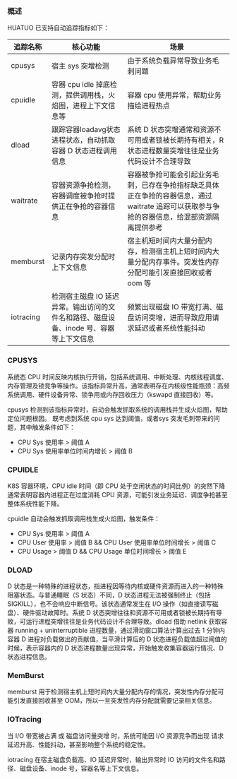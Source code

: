 ### 概述
HUATUO 已支持自动追踪指标如下：

| 追踪名称        | 核心功能               | 场景                                   |
| ---------------| --------------------- |-------------------------------------- |
| cpusys        | 宿主 sys 突增检测       | 由于系统负载异常导致业务毛刺问题            |
| cpuidle       | 容器 cpu idle 掉底检测，提供调用栈，火焰图，进程上下文信息等 | 容器 cpu 使用异常，帮助业务描绘进程热点 |
| dload          | 跟踪容器loadavg状态进程状态，自动抓取容器 D 状态进程调用信息 | 系统 D 状态突增通常和资源不可用或者锁被长期持有相关，R 状态进程数量突增往往是业务代码设计不合理导致 |
| waitrate       | 容器资源争抢检测，容器调度被争抢时提供正在争抢的容器信息 | 容器被争抢可能会引起业务毛刺，已存在争抢指标缺乏具体正在争抢的容器信息，通过 waitrate 追踪可以获取参与争抢的容器信息，给混部资源隔离提供参考 |
| memburst       | 记录内存突发分配时上下文信息 | 宿主机短时间内大量分配内存，检测宿主机上短时间内大量分配内存事件。突发性内存分配可能引发直接回收或者 oom 等 |
| iotracing       | 检测宿主磁盘 IO 延迟异常。输出访问的文件名和路径、磁盘设备、inode 号、容器等上下文信息 | 频繁出现磁盘 IO 带宽打满、磁盘访问突增，进而导致应用请求延迟或者系统性能抖动 |

### CPUSYS
系统态 CPU 时间反映内核执行开销，包括系统调用、中断处理、内核线程调度、内存管理及锁竞争等操作。该指标异常升高，通常表明存在内核级性能瓶颈：高频系统调用、硬件设备异常、锁争用或内存回收压力（kswapd 直接回收）等。

cpusys 检测到该指标异常时，自动会触发抓取系统的调用栈并生成火焰图，帮助定位问题根因。 既考虑到系统 cpu sys 达到阈值，或者sys 突发毛刺带来的问题，其中触发条件如下：
- CPU Sys 使用率 > 阈值 A
- CPU Sys 使用率单位时间内增长 > 阈值 B

### CPUIDLE
K8S 容器环境，CPU idle 时间（即 CPU 处于空闲状态的时间比例）的突然下降通常表明容器内进程正在过度消耗 CPU 资源，可能引发业务延迟、调度争抢甚至整体系统性能下降。

cpuidle 自动会触发抓取调用栈生成火焰图，触发条件：
- CPU Sys 使用率 > 阈值 A
- CPU User 使用率 > 阈值 B && CPU User 使用率单位时间增长 > 阈值 C
- CPU Usage > 阈值 D && CPU Usage 单位时间增长 > 阈值 E

### DLOAD
D 状态是一种特殊的进程状态，指进程因等待内核或硬件资源而进入的一种特殊阻塞状态。与普通睡眠（S 状态）不同，D 状态进程无法被强制终止（包括 SIGKILL），也不会响应中断信号。该状态通常发生在 I/O 操作（如直接读写磁盘）、硬件驱动故障时。系统 D 状态突增往往和资源不可用或者锁被长期持有导致，可运行进程突增往往是业务代码设计不合理导致。dload 借助 netlink 获取容器 running + uninterruptible 进程数量，通过滑动窗口算法计算出过去 1 分钟内容器 D 进程对负载做出的贡献值，当平滑计算后的 D 状态进程负载值超过阈值的时候，表示容器内的 D 状态进程数量出现异常，开始触发收集容器运行情况、D 状态进程信息。

### MemBurst
memburst 用于检测宿主机上短时间内大量分配内存的情况，突发性内存分配可能引发直接回收甚至 OOM，所以一旦突发性内存分配就需要记录相关信息。

### IOTracing
当 I/O 带宽被占满 或 磁盘访问量突增 时，系统可能因 I/O 资源竞争而出现 请求延迟升高、性能抖动，甚至影响整个系统的稳定性。

iotracing 在宿主磁盘负载高、IO 延迟异常时，输出异常时 IO 访问的文件名和路径、磁盘设备、inode 号，容器名等上下文信息。
